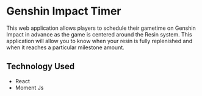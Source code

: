 # Genshin Impact Timer

This web application allows players to schedule their gametime on Genshin Impact in advance as the game is centered around the Resin system. This application will allow you to know when your resin is fully replenished and when it reaches a particular milestone amount.


## Technology Used

- React 
- Moment Js
